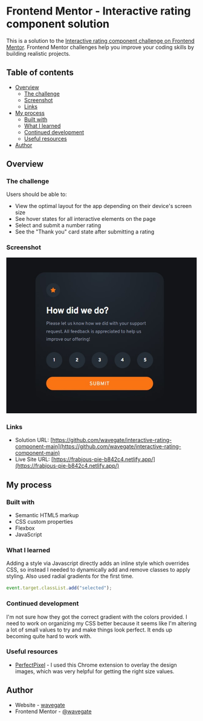 # Frontend Mentor - Interactive rating component solution

This is a solution to the [Interactive rating component challenge on Frontend Mentor](https://www.frontendmentor.io/challenges/interactive-rating-component-koxpeBUmI). Frontend Mentor challenges help you improve your coding skills by building realistic projects.

## Table of contents

- [Overview](#overview)
  - [The challenge](#the-challenge)
  - [Screenshot](#screenshot)
  - [Links](#links)
- [My process](#my-process)
  - [Built with](#built-with)
  - [What I learned](#what-i-learned)
  - [Continued development](#continued-development)
  - [Useful resources](#useful-resources)
- [Author](#author)

## Overview

### The challenge

Users should be able to:

- View the optimal layout for the app depending on their device's screen size
- See hover states for all interactive elements on the page
- Select and submit a number rating
- See the "Thank you" card state after submitting a rating

### Screenshot

![](./screenshot.jpg)

### Links

- Solution URL: [https://github.com/wavegate/interactive-rating-component-main](https://github.com/wavegate/interactive-rating-component-main)
- Live Site URL: [https://frabjous-pie-b842c4.netlify.app/](https://frabjous-pie-b842c4.netlify.app/)

## My process

### Built with

- Semantic HTML5 markup
- CSS custom properties
- Flexbox
- JavaScript

### What I learned

Adding a style via Javascript directly adds an inline style which overrides CSS, so instead I needed to dynamically add and remove classes to apply styling. Also used radial gradients for the first time.

```js
event.target.classList.add("selected");
```

### Continued development

I'm not sure how they got the correct gradient with the colors provided. I need to work on organizing my CSS better because it seems like I'm altering a lot of small values to try and make things look perfect. It ends up becoming quite hard to work with.

### Useful resources

- [PerfectPixel](https://chrome.google.com/webstore/detail/perfectpixel-by-welldonec/dkaagdgjmgdmbnecmcefdhjekcoceebi?hl=en) - I used this Chrome extension to overlay the design images, which was very helpful for getting the right size values.

## Author

- Website - [wavegate](https://github.com/wavegate)
- Frontend Mentor - [@wavegate](https://www.frontendmentor.io/profile/wavegate)
